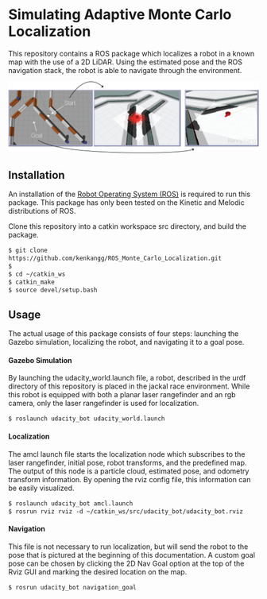 
# Simulating Adaptive Monte Carlo Localization

This repository contains a ROS package which localizes a robot in a known map with the use of a 2D LiDAR. Using the estimated pose and the ROS navigation stack, the robot is able to navigate through the environment.

![start_goal](/images/amcl_diagram.png)


## Installation
An installation of the [Robot Operating System (ROS)](http://wiki.ros.org/ROS/Installation) is required to run this package. This package has only been tested on the Kinetic and Melodic distributions of ROS.

Clone this repository into a catkin workspace src directory, and build the package.
```
$ git clone https://github.com/kenkangg/ROS_Monte_Carlo_Localization.git
$
$ cd ~/catkin_ws
$ catkin_make
$ source devel/setup.bash
```

## Usage
The actual usage of this package consists of four steps: launching the Gazebo simulation, localizing the robot, and navigating it to a goal pose.

#### Gazebo Simulation
By launching the udacity_world.launch file, a robot, described in the urdf directory of this repository is placed in the jackal race environment. While this robot is equipped with both a planar laser rangefinder and an rgb camera, only the laser rangefinder is used for localization.
```
$ roslaunch udacity_bot udacity_world.launch
```

#### Localization
The amcl launch file starts the localization node which subscribes to the laser rangefinder, initial pose, robot transforms, and the predefined map. The output of this node is a particle cloud, estimated pose, and odometry transform information. By opening the rviz config file, this information can be easily visualized.
```
$ roslaunch udacity_bot amcl.launch
$ rosrun rviz rviz -d ~/catkin_ws/src/udacity_bot/udacity_bot.rviz
```

#### Navigation
This file is not necessary to run localization, but will send the robot to the pose that is pictured at the beginning of this documentation. A custom goal pose can be chosen by clicking the 2D Nav Goal option at the top of the Rviz GUI and marking the desired location on the map.
```
$ rosrun udacity_bot navigation_goal
```

